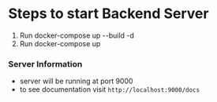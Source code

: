 # Steps to start Backend Server

1. Run docker-compose up --build -d
2. Run docker-compose up

### Server Information
- server will be running at port 9000
- to see documentation visit `http://localhost:9000/docs`



